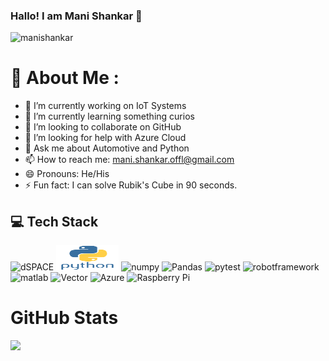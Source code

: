 ### Hallo! I am Mani Shankar 👋

<p align="left"> <img src="https://komarev.com/ghpvc/?username=coder-cell&label=Views&color=blue&style=plastic&style=for-the-badge" alt="manishankar" /> </p>


# 💫 About Me :
- 🔭 I’m currently working on IoT Systems
- 🌱 I’m currently learning something curios
- 👯 I’m looking to collaborate on GitHub
- 🤔 I’m looking for help with Azure Cloud
- 💬 Ask me about Automotive and Python
- 📫 How to reach me: mani.shankar.offl@gmail.com
- 😄 Pronouns: He/His
- ⚡ Fun fact: I can solve Rubik's Cube in 90 seconds.

## 💻 Tech Stack
<p align="left">
<img src="https://upload.wikimedia.org/wikipedia/commons/e/e2/Dspace_logo_2021.svg" alt="dSPACE" width="100" height="50" />
<img src="https://raw.githubusercontent.com/devicons/devicon/master/icons/python/python-original-wordmark.svg" alt="python" width="100" height="40" />
<img src="https://upload.wikimedia.org/wikipedia/commons/3/31/NumPy_logo_2020.svg" alt="numpy" width="100" height="40" />
<img src="https://upload.wikimedia.org/wikipedia/commons/e/ed/Pandas_logo.svg" alt="Pandas" width="100" height="50" />
<img src="https://upload.wikimedia.org/wikipedia/commons/b/ba/Pytest_logo.svg" alt="pytest" width="100" height="50" /> 
<img src="https://upload.wikimedia.org/wikipedia/commons/e/e4/Robot-framework-logo.png" alt="robotframework" width="80" height="60"/>
<img src="https://upload.wikimedia.org/wikipedia/commons/2/21/Matlab_Logo.png" alt="matlab" width="65" height="45"/>
<img src="https://upload.wikimedia.org/wikipedia/commons/e/e3/Vector_Informatik_Logo.svg" alt="Vector" width="150" height="50"/>
<img src="https://upload.wikimedia.org/wikipedia/commons/a/a8/Microsoft_Azure_Logo.svg" alt="Azure" width="100" height="50"/>
<img src="https://elinux.org/images/c/cb/Raspberry_Pi_Logo.svg" alt="Raspberry Pi" width="40" height="50"/>
</p>


# GitHub Stats
<img width="48%" src="https://github-readme-stats.vercel.app/api?username=coder-cell&show_icons=true&theme=vue" />
